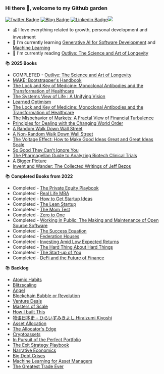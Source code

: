 ### Hi there :wave:, welcome to my Github garden

[![Twitter Badge](https://img.shields.io/badge/-fred__yu1-blue?style=flat&logo=Twitter&logoColor=white&link=https://www.twitter.com/fred_yu1)](https://www.twitter.com/fred_yu1) [![Blog Badge](https://img.shields.io/badge/-Personal%20Blog-47CCCC?style=flat&logo=Google-Chrome&logoColor=white&link=https://fredyu.me/)](https://www.fredyu.me/) [![Linkedin Badge](https://img.shields.io/badge/-FredYu-blue?style=flat&logo=Linkedin&logoColor=white&link=https://www.linkedin.com/in/fy2/)](https://www.linkedin.com/in/fy2/)![](https://visitor-badge.glitch.me/badge?page_id=https://github.com/fredyuu&style=flat-square&color=0088cc)

-   :moneybag: I love everything related to growth, personal development and investment
-   :seedling: I’m currently learning [Generative AI for Software Development](https://www.coursera.org/professional-certificates/generative-ai-for-software-development) and [Machine Learning](https://www.coursera.org/specializations/machine-learning-introduction)
-   :book: I'm currently reading [Outlive: The Science and Art of Longevity](https://www.amazon.com.au/Outlive-Longevity-Peter-Attia-MD/dp/0593236599)

:books: **2025 Books**

-   COMPLETED - [Outlive: The Science and Art of Longevity](https://www.amazon.com.au/Outlive-Longevity-Peter-Attia-MD/dp/0593236599)
-   [MAKE: Bootstrapper's Handbook](https://www.goodreads.com/book/show/39165640-make)
-   [The Lock and Key of Medicine: Monoclonal Antibodies and the Transformation of Healthcare](https://www.amazon.com.au/Lock-Key-Medicine-Monoclonal-Transformation/dp/0300167733)
-   [The Systems View of Life : A Unifying Vision](https://www.amazon.com.au/Systems-View-Life-Unifying-Vision/dp/1316616436)
-   [Learned Optimism](https://www.amazon.com.au/Learned-Optimism-Martin-Seligman-ebook/dp/B004X83D6I)
-   [The Lock and Key of Medicine: Monoclonal Antibodies and the Transformation of Healthcare](https://www.amazon.com.au/Lock-Key-Medicine-Monoclonal-Transformation/dp/0300167733)
-   [The Misbehavior of Markets: A Fractal View of Financial Turbulence](https://www.amazon.com/dp/0465043577)
-   [Principles for Dealing with the Changing World Order](https://www.amazon.com/dp/1982160276)
-   [A Random Walk Down Wall Street](https://www.amazon.com/Random-Walk-Down-Wall-Street/dp/0393358380)
-   [A Non-Random Walk Down Wall Street](https://www.amazon.com/Non-Random-Walk-Down-Wall-Street/dp/0691092567)
-   [The Voltage Effect: How to Make Good Ideas Great and Great Ideas Scale](https://www.amazon.com/Voltage-Effect-Ideas-Great-Scale/dp/0593239482)
-   [So Good They Can't Ignore You](https://www.amazon.com/Good-They-Cant-Ignore-You-ebook/dp/B01KFR64LQ/)
-   [The Pharmagellan Guide to Analyzing Biotech Clinical Trials](https://www.amazon.com.au/Pharmagellan-Analyzing-Biotech-Clinical-Trials/dp/0998407526)
-   [A Bigger Picture](https://www.amazon.com.au/Bigger-Picture-new-foreword-ebook/dp/B09DTVCKSK)
-   [Invent and Wander: The Collected Writings of Jeff Bezos](https://www.amazon.com.au/Invent-Wander-Collected-Writings-Introduction-ebook/dp/B08BCCT6MW)

:books: **Completed Books from 2022**

-   Completed - [The Private Equity Playbook](https://www.amazon.com/Private-Equity-Playbook-Managements-Working-ebook/dp/B07NFXRL3K/)
-   Completed - [Real Life MBA](https://www.amazon.com/Real-Life-MBA-Winning-Building-Growing/dp/0062362801)
-   Completed - [How to Get Startup Ideas](http://www.paulgraham.com/startupideas.html)
-   Completed - [The Lean Startup](https://www.amazon.com/Lean-Startup-Entrepreneurs-Continuous-Innovation/dp/0307887898)
-   Completed - [The Mom Test](https://www.amazon.com/The-Mom-Test-Rob-Fitzpatrick-audiobook/dp/B07RJZKZ7F) 
-   Completed - [Zero to One](https://www.amazon.com/Zero-One-Notes-Startups-Future/dp/0804139296)
-   Completed - [Working in Public: The Making and Maintenance of Open Source Software](https://www.amazon.com/Working-Public-Making-Maintenance-Software/dp/0578675862)
-   Completed - [The Success Equation](https://www.amazon.com/The-Success-Equation-audiobook/dp/B00AKL36A0/)
-   Completed - [Federation Houses](https://www.amazon.com/Federation-Houses-Australias-Own-Style/dp/B071ZD4T1P)
-   Completed - [Investing Amid Low Expected Returns](https://www.amazon.com/Investing-Amid-Low-Expected-Returns/dp/1119860199)
-   Completed - [The Hard Thing About Hard Things](https://www.amazon.com/Hard-Thing-About-Hard-Things-audiobook/dp/B00I0A6HUO)
-   Completed - [The Start-up of You](https://www.amazon.com/Start-up-You-Future-Yourself-Transform-ebook/dp/B00755MHV8)
-   Completed - [DeFi and the Future of Finance](https://www.amazon.com/gp/product/B09DJV2QLC/)

:books: **Backlog**
-   [Atomic Habits](https://www.amazon.com/Atomic-Habits-Proven-Build-Break-ebook/dp/B07D23CFGR)
-   [Blitzscaling](https://www.amazon.com/Blitzscaling-Lightning-Fast-Building-Massively-Companies-ebook/dp/B07BBR9KCY/)
-   [Angel](https://www.amazon.com/Angel-Invest-Technology-Startups-Timeless-Investor/dp/0062560700)
-   [Blockchain Bubble or Revolution](https://www.amazon.com/Blockchain-Bubble-Revolution-Present-Cryptocurrencies-ebook/dp/B07T13GP1Q)
-   [Venture Deals](https://www.amazon.com/dp/B07YL8NHLH)
-   [Masters of Scale](https://www.amazon.com/Masters-Scale-Surprising-successful-entrepreneurs-ebook/dp/B08PK2HR6H/)
-   [How I built This](https://www.amazon.com/How-Built-This-Unexpected-Entrepreneurs-ebook/dp/B086ML44T1/)
-   [物语日本史 - ひらいずみきよし Hiraizumi Kiyoshi](https://www.amazon.com/%E7%89%A9%E8%AF%AD%E6%97%A5%E6%9C%AC%E5%8F%B2-%E5%A5%97%E8%A3%85%E5%85%B13%E5%86%8C-%E5%B9%B3%E6%B3%89%E6%BE%84/dp/B01N22PHNO)
-   [Asset Allocation](https://www.amazon.com/gp/product/B09BBW5MSK)
-   [The Allocator's Edge](https://www.amazon.com/Allocators-Edge-alternative-investments-diversification-ebook/dp/B097RL8W37)
-   [Cryptoassets](https://www.amazon.com/Cryptoassets-Innovative-Investors-Bitcoin-Beyond-ebook/dp/B0743MPV9R)
-   [In Pursuit of the Perfect Portfolio](https://www.amazon.com/gp/product/B08WYR662K)
-   [The Exit Strategy Playbook](https://www.amazon.com/Exit-Strategy-Playbook-Definitive-Selling-Business-ebook/dp/B09D37DS6T)
-   [Narrative Economics](https://www.amazon.com/gp/product/B087YYKL79)
-   [Big Debt Crises](https://www.amazon.com/dp/057856565X)
-   [Machine Learning for Asset Managers](https://www.amazon.com/Machine-Learning-Managers-Elements-Quantitative/dp/1108792898/)
-   [The Greatest Trade Ever](https://www.amazon.com/dp/0385529945)
